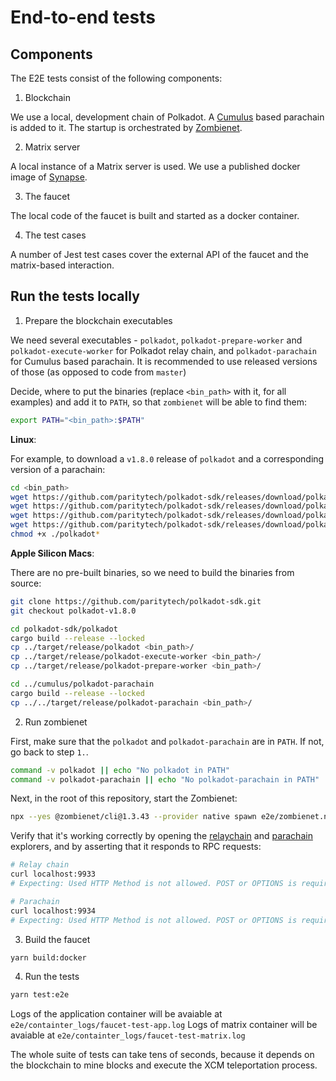 # End-to-end tests

## Components

The E2E tests consist of the following components:

1. Blockchain

We use a local, development chain of Polkadot.
A [Cumulus](https://github.com/paritytech/cumulus/) based parachain is added to it.
The startup is orchestrated by [Zombienet](https://github.com/paritytech/zombienet).

2. Matrix server

A local instance of a Matrix server is used.
We use a published docker image of [Synapse](https://github.com/matrix-org/synapse).

3. The faucet

The local code of the faucet is built and started as a docker container.

4. The test cases

A number of Jest test cases cover the external API of the faucet and the matrix-based interaction.

## Run the tests locally

1. Prepare the blockchain executables

We need several executables - `polkadot`, `polkadot-prepare-worker` and `polkadot-execute-worker`
for Polkadot relay chain, and `polkadot-parachain` for Cumulus based parachain.
It is recommended to use released versions of those (as opposed to code from `master`)

Decide, where to put the binaries (replace `<bin_path>` with it, for all examples) and add it to `PATH`,
so that `zombienet` will be able to find them:
```bash
export PATH="<bin_path>:$PATH"
```

**Linux**:

For example, to download a `v1.8.0` release of `polkadot` and a corresponding version of a parachain:

```bash
cd <bin_path>
wget https://github.com/paritytech/polkadot-sdk/releases/download/polkadot-v1.8.0/polkadot
wget https://github.com/paritytech/polkadot-sdk/releases/download/polkadot-v1.8.0/polkadot-prepare-worker
wget https://github.com/paritytech/polkadot-sdk/releases/download/polkadot-v1.8.0/polkadot-execute-worker
wget https://github.com/paritytech/polkadot-sdk/releases/download/polkadot-v1.8.0/polkadot-parachain
chmod +x ./polkadot*
```

**Apple Silicon Macs**:

There are no pre-built binaries, so we need to build the binaries from source:

```bash
git clone https://github.com/paritytech/polkadot-sdk.git
git checkout polkadot-v1.8.0

cd polkadot-sdk/polkadot
cargo build --release --locked
cp ../target/release/polkadot <bin_path>/
cp ../target/release/polkadot-execute-worker <bin_path>/
cp ../target/release/polkadot-prepare-worker <bin_path>/

cd ../cumulus/polkadot-parachain
cargo build --release --locked
cp ../../target/release/polkadot-parachain <bin_path>/
```

2. Run zombienet

First, make sure that the `polkadot` and `polkadot-parachain` are in `PATH`. If not, go back to step `1.`.

```bash
command -v polkadot || echo "No polkadot in PATH"
command -v polkadot-parachain || echo "No polkadot-parachain in PATH"
```

Next, in the root of this repository, start the Zombienet:

```bash
npx --yes @zombienet/cli@1.3.43 --provider native spawn e2e/zombienet.native.toml
```

Verify that it's working correctly by opening the [relaychain](https://polkadot.js.org/apps/?rpc=ws://127.0.0.1:9933#/explorer) and [parachain](https://polkadot.js.org/apps/?rpc=ws://127.0.0.1:9934#/explorer) explorers,
and by asserting that it responds to RPC requests:

```bash
# Relay chain
curl localhost:9933
# Expecting: Used HTTP Method is not allowed. POST or OPTIONS is required

# Parachain
curl localhost:9934
# Expecting: Used HTTP Method is not allowed. POST or OPTIONS is required
```

3. Build the faucet

```bash
yarn build:docker
```

4. Run the tests

```bash
yarn test:e2e
```

Logs of the application container will be avaiable at `e2e/containter_logs/faucet-test-app.log`
Logs of matrix container will be avaiable at `e2e/containter_logs/faucet-test-matrix.log`

The whole suite of tests can take tens of seconds,
because it depends on the blockchain to mine blocks and execute the XCM teleportation process.
